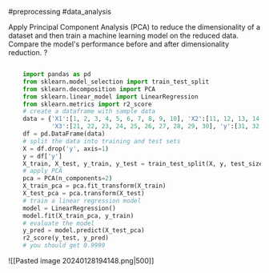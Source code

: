 #preprocessing #data_analysis 



Apply Principal Component Analysis (PCA) to reduce the dimensionality of a dataset and then train a machine learning model on the reduced data. Compare the model's performance before and after dimensionality reduction.
  ?
  ```python

      import pandas as pd
      from sklearn.model_selection import train_test_split
      from sklearn.decomposition import PCA
      from sklearn.linear_model import LinearRegression
      from sklearn.metrics import r2_score
      # create a dataframe with sample data
      data = {'X1':[1, 2, 3, 4, 5, 6, 7, 8, 9, 10], 'X2':[11, 12, 13, 14, 15, 16, 17, 18, 19, 20],
              'X3':[21, 22, 23, 24, 25, 26, 27, 28, 29, 30], 'y':[31, 32, 33, 34, 35, 36, 37, 38, 39, 40]}
      df = pd.DataFrame(data) 
      # split the data into training and test sets
      X = df.drop('y', axis=1)
      y = df['y']
      X_train, X_test, y_train, y_test = train_test_split(X, y, test_size=0.3)
      # apply PCA
      pca = PCA(n_components=2)
      X_train_pca = pca.fit_transform(X_train)
      X_test_pca = pca.transform(X_test)
      # train a linear regression model
      model = LinearRegression()
      model.fit(X_train_pca, y_train)
      # evaluate the model
      y_pred = model.predict(X_test_pca)
      r2_score(y_test, y_pred)
      # you should get 0.9999
```





![[Pasted image 20240128194148.png|500]]